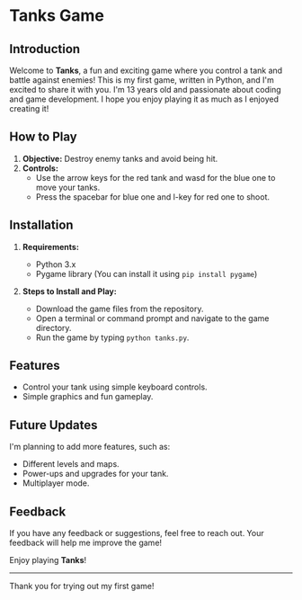 # Tanks Game

## Introduction

Welcome to **Tanks**, a fun and exciting game where you control a tank and battle against enemies! This is my first game, written in Python, and I'm excited to share it with you. I'm 13 years old and passionate about coding and game development. I hope you enjoy playing it as much as I enjoyed creating it!

## How to Play

1. **Objective:** Destroy enemy tanks and avoid being hit.
2. **Controls:**
   - Use the arrow keys for the red tank and wasd for the blue one  to move your tanks.
   - Press the spacebar for blue one and l-key for red one to shoot.

## Installation

1. **Requirements:** 
   - Python 3.x
   - Pygame library (You can install it using `pip install pygame`)

2. **Steps to Install and Play:**
   - Download the game files from the repository.
   - Open a terminal or command prompt and navigate to the game directory.
   - Run the game by typing `python tanks.py`.

## Features

- Control your tank using simple keyboard controls.
- Simple graphics and fun gameplay.

## Future Updates

I'm planning to add more features, such as:
- Different levels and maps.
- Power-ups and upgrades for your tank.
- Multiplayer mode.

## Feedback

If you have any feedback or suggestions, feel free to reach out. Your feedback will help me improve the game!

Enjoy playing **Tanks**!

---

Thank you for trying out my first game!

